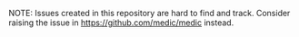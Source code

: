NOTE: Issues created in this repository are hard to find and track. Consider raising the issue in https://github.com/medic/medic instead.
